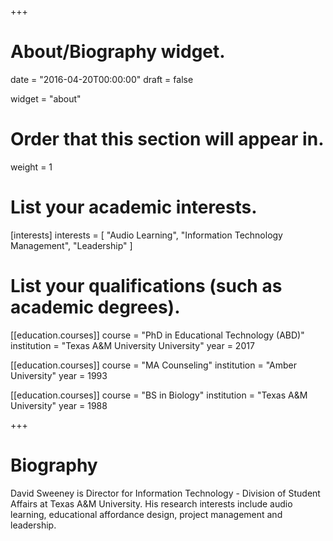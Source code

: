 +++
# About/Biography widget.

date = "2016-04-20T00:00:00"
draft = false

widget = "about"

# Order that this section will appear in.
weight = 1

# List your academic interests.
[interests]
  interests = [
    "Audio Learning",
    "Information Technology Management",
    "Leadership"
  ]

# List your qualifications (such as academic degrees).
[[education.courses]]
  course = "PhD in Educational Technology (ABD)"
  institution = "Texas A&M University University"
  year = 2017

[[education.courses]]
  course = "MA Counseling"
  institution = "Amber University"
  year = 1993

[[education.courses]]
  course = "BS in Biology"
  institution = "Texas A&M University"
  year = 1988
 
+++

# Biography

David Sweeney is Director for Information Technology - Division of Student Affairs at Texas A&M University. His research interests include audio learning, educational affordance design, project management and leadership.
